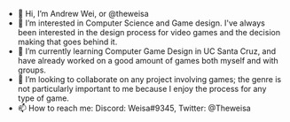 - 👋 Hi, I’m Andrew Wei, or @theweisa
- 👀 I’m interested in Computer Science and Game design. I've always been interested in the design process for video games and the decision making that goes behind it.
- 🌱 I’m currently learning Computer Game Design in UC Santa Cruz, and have already worked on a good amount of games both myself and with groups.
- 💞️ I’m looking to collaborate on any project involving games; the genre is not particularly important to me because I enjoy the process for any type of game.
- 📫 How to reach me: Discord: Weisa#9345, Twitter: @Theweisa
